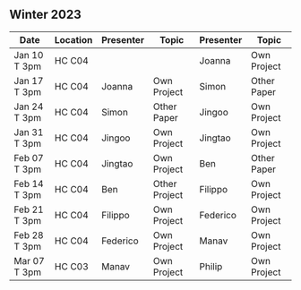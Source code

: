 ## Winter 2023

| Date             | Location    | Presenter   | Topic        | Presenter  | Topic          |
|------------------|-------------|-------------|--------------|------------|----------------|
| Jan 10 T 3pm     | HC C04      |             |              | Joanna     | Own Project    |
| Jan 17 T 3pm     | HC C04      | Joanna      | Own Project  | Simon      | Other Paper    |
| Jan 24 T 3pm     | HC C04      | Simon       | Other Paper  | Jingoo     | Own Project    |
| Jan 31 T 3pm     | HC C04      | Jingoo      | Own Project  | Jingtao    | Own Project    |
| Feb 07 T 3pm     | HC C04      | Jingtao     | Own Project  | Ben        | Other Paper    |
| Feb 14 T 3pm     | HC C04      | Ben         | Other Project| Filippo    | Own Project    |
| Feb 21 T 3pm     | HC C04      | Filippo     | Own Project  | Federico   | Own Project    |
| Feb 28 T 3pm     | HC C04      | Federico    | Own Project  | Manav      | Own Project    |
| Mar 07 T 3pm     | HC C03      | Manav       | Own Project  | Philip     | Own Project    |


